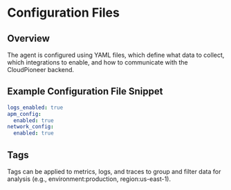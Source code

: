 # Configuration Files

## Overview
The agent is configured using YAML files, which define what data to collect, which integrations to enable, and how to communicate with the CloudPioneer backend.

## Example Configuration File Snippet
```yaml
logs_enabled: true
apm_config:
  enabled: true
network_config:
  enabled: true
```

## Tags
Tags can be applied to metrics, logs, and traces to group and filter data for analysis (e.g., environment:production, region:us-east-1).
